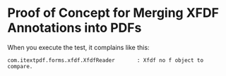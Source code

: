 # Proof of Concept for Merging XFDF Annotations into PDFs

When you execute the test, it complains like this:

`com.itextpdf.forms.xfdf.XfdfReader       : Xfdf no f object to compare.`
